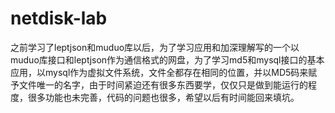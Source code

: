 # netdisk-lab
之前学习了leptjson和muduo库以后，为了学习应用和加深理解写的一个以muduo库接口和leptjson作为通信格式的网盘，为了学习md5和mysql接口的基本应用，以mysql作为虚拟文件系统，文件全都存在相同的位置，并以MD5码来赋予文件唯一的名字，由于时间紧迫还有很多东西要学，仅仅只是做到能运行的程度，很多功能也未完善，代码的问题也很多，希望以后有时间能回来填坑。
